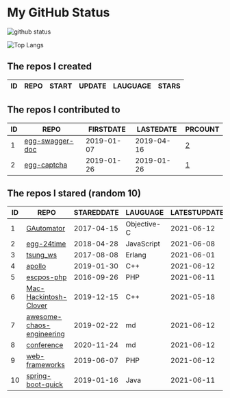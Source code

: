 # My GitHub Status

<img src="https://github-readme-stats-1.yihong0618.vercel.app/api?username=jc-lathander&show_icons=true&&&hide_title=true&count_private=true" alt="github status" />

![Top Langs](https://github-readme-stats-1.yihong0618.vercel.app/api/top-langs/?username=jc-lathander&layout=compact)

<!--START_SECTION:my_github-->
## The repos I created
| ID | REPO | START | UPDATE | LAUGUAGE | STARS |
|----|------|-------|--------|----------|-------|

## The repos I contributed to
| ID |                                REPO                                | FIRSTDATE  | LASTEDATE  |                                          PRCOUNT                                           |
|----|--------------------------------------------------------------------|------------|------------|--------------------------------------------------------------------------------------------|
|  1 | [egg-swagger-doc](https://github.com/Yanshijie-EL/egg-swagger-doc) | 2019-01-07 | 2019-04-16 | [2](https://github.com/Yanshijie-EL/egg-swagger-doc/pulls?q=is%3Apr+author%3Ajc-lathander) |
|  2 | [egg-captcha](https://github.com/Raoul1996/egg-captcha)            | 2019-01-26 | 2019-01-26 | [1](https://github.com/Raoul1996/egg-captcha/pulls?q=is%3Apr+author%3Ajc-lathander)        |

## The repos I stared (random 10)
| ID |                                        REPO                                         | STAREDDATE |  LAUGUAGE   | LATESTUPDATE |
|----|-------------------------------------------------------------------------------------|------------|-------------|--------------|
|  1 | [GAutomator](https://github.com/Tencent/GAutomator)                                 | 2017-04-15 | Objective-C | 2021-06-12   |
|  2 | [egg-24time](https://github.com/seasonstar/egg-24time)                              | 2018-04-28 | JavaScript  | 2021-06-08   |
|  3 | [tsung_ws](https://github.com/wulczer/tsung_ws)                                     | 2017-08-08 | Erlang      | 2021-06-01   |
|  4 | [apollo](https://github.com/ApolloAuto/apollo)                                      | 2019-01-30 | C++         | 2021-06-12   |
|  5 | [escpos-php](https://github.com/mike42/escpos-php)                                  | 2016-09-26 | PHP         | 2021-06-11   |
|  6 | [Mac-Hackintosh-Clover](https://github.com/Beipy/Mac-Hackintosh-Clover)             | 2019-12-15 | C++         | 2021-05-18   |
|  7 | [awesome-chaos-engineering](https://github.com/dastergon/awesome-chaos-engineering) | 2019-02-22 | md          | 2021-06-12   |
|  8 | [conference](https://github.com/gopherchina/conference)                             | 2020-11-24 | md          | 2021-06-12   |
|  9 | [web-frameworks](https://github.com/the-benchmarker/web-frameworks)                 | 2019-06-07 | PHP         | 2021-06-12   |
| 10 | [spring-boot-quick](https://github.com/vector4wang/spring-boot-quick)               | 2019-01-16 | Java        | 2021-06-11   |

<!--END_SECTION:my_github-->
